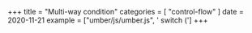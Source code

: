 +++
title = "Multi-way condition"
categories = [ "control-flow" ]
date = 2020-11-21
example = ["umber/js/umber.js", ' switch (']
+++

